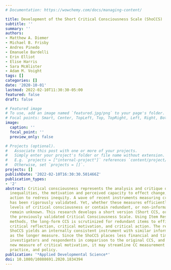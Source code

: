 ```yaml
---
# Documentation: https://wowchemy.com/docs/managing-content/

title: Development of the Short Critical Consciousness Scale (ShoCCS)
subtitle: ''
summary: ''
authors:
- Matthew A. Diemer
- Michael B. Frisby
- Andres Pinedo
- Emanuele Bardelli
- Erin Elliot
- Elise Harris
- Sara McAlister
- Adam M. Voight
tags: []
categories: []
date: '2020-10-01'
lastmod: 2022-02-10T11:30:30-05:00
featured: false
draft: false

# Featured image
# To use, add an image named `featured.jpg/png` to your page's folder.
# Focal points: Smart, Center, TopLeft, Top, TopRight, Left, Right, BottomLeft, Bottom, BottomRight.
image:
  caption: ''
  focal_point: ''
  preview_only: false

# Projects (optional).
#   Associate this post with one or more of your projects.
#   Simply enter your project's folder or file name without extension.
#   E.g. `projects = ["internal-project"]` references `content/project/deep-learning/index.md`.
#   Otherwise, set `projects = []`.
projects: []
publishDate: '2022-02-10T16:30:30.501466Z'
publication_types:
- '2'
abstract: Critical consciousness represents the analysis and critique of structural
  inequalities, the motivation and perceived capacity to effect change, and social
  action to redress inequity. A wave of recent instruments measuring critical consciousness
  has been rigorously validated. Yet, whether these measures efficiently assess different
  levels of critical consciousness or contain redundant, or non-informative, items
  remain unknown. This research develops a short version (Short CCS, or ShoCCS) of
  the previously validated Critical Consciousness Scale. Using Item Response Theory
  methods, the long-form CCS is scrutinized for redundant items to efficiently measure
  critical reflection, critical motivation, and critical action. The resulting 13-item
  ShoCCS yields an internally consistent instrument with similar information distributions
  as the longer measure. Since the ShoCCS places less financial and time burden on
  investigators and respondents in comparison to the original CCS, and includes a
  new measure of critical motivation, it may streamline CC measurement in scholarship,
  practice, and policy.
publication: '*Applied Developmental Science*'
doi: 10.1080/10888691.2020.1834394
---
```

